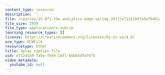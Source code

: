 ```yaml
---
content_type: resource
description: ''
file: /courses/15-071-the-analytics-edge-spring-2017/e712d1b97a5ef64914f165b65dfe7475_qhOVXxNXAug.srt
file_size: 2939
file_type: application/x-subrip
learning_resource_types: []
license: https://creativecommons.org/licenses/by-nc-sa/4.0/
ocw_type: OCWFile
resourcetype: Other
title: 3play caption file
uid: e712d1b9-7a5e-f649-14f1-65b65dfe7475
video_metadata:
  youtube_id: null
---
```

